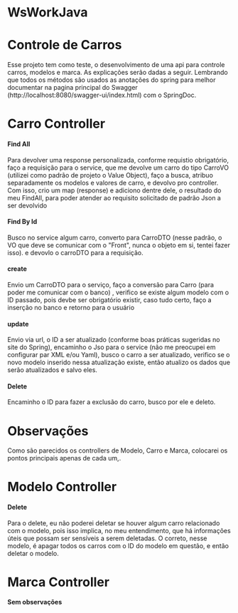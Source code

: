# WsWorkJava

<h1> Controle de Carros</h1>

<p>Esse projeto tem como teste, o desenvolvimento de uma
api para controle carros, modelos e marca. As explicações serão dadas a seguir.
Lembrando que todos os métodos são usados as anotações do 
spring para melhor documentar na pagina principal do Swagger
(http://localhost:8080/swagger-ui/index.html) com o SpringDoc.</p>

<h1><strong>Carro Controller</strong></h1>
<h4>Find All </h4>
<p>Para devolver uma response personalizada, conforme requistio obrigatório,
faço a requisição para o service, que me devolve um carro do tipo CarroVO (utilizei
como padrão de projeto o Value Object), faço a busca, atribuo
separadamente os modelos e valores de carro, e devolvo pro controller. Com
isso, crio um map (response) e adiciono dentre dele, o resultado do meu FindAll, para 
poder atender ao requisito solicitado de padrão Json a ser devolvido</p>

<h4>Find By Id </h4>
<p>Busco no service algum carro, converto para CarroDTO (nesse padrão, o VO que deve se comunicar
com o "Front", nunca o objeto em si, tentei fazer isso). e devovlo o carroDTO para a requisição.</p>


<h4>create</h4>
<p>Envio um CarroDTO para o serviço, faço a conversão para Carro (para poder me comunicar com o banco)
, verifico se existe algum modelo com o ID passado, pois devbe ser obrigatório existir, caso tudo certo,
faço a inserção no banco e retorno para o usuário</p>


<h4>update</h4>
<p>Envio via url, o ID a ser atualizado (conforme boas práticas sugeridas no site do Spring), encaminho o Jso para o service (não
me preocupei em configurar par XML e/ou Yaml), busco o carro a ser atualizado, verifico se o novo modelo 
inserido nessa atualização existe, então atualizo os dados que serão atualizados e salvo eles.
</p>

<h4>Delete</h4>
<p>Encaminho o ID para fazer a exclusão do carro, busco por ele e deleto.
</p>

<h1>Observações</h1>
<p>Como são parecidos os controllers de Modelo, Carro e Marca, colocarei os pontos principais apenas de cada um,.</p>


<h1><strong>Modelo Controller</strong></h1>
<h4>Delete</h4>
<p>Para o delete, eu não poderei deletar se houver algum carro relacionado com o modelo, 
pois isso implica, no meu entendimento, que há informações úteis que possam ser sensíveis a serem deletadas. O correto,
nesse modelo, é apagar todos os carros com o ID do modelo em questão, e então deletar o modelo.</p>

<h1><strong>Marca Controller</strong></h1>
<h4>Sem observações</h4>
